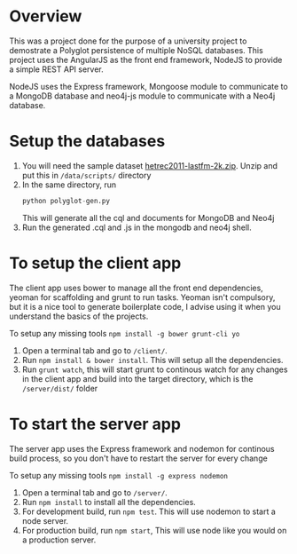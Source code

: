 # Overview

This was a project done for the purpose of a university project to demostrate a Polyglot persistence of multiple NoSQL databases.
This project uses the AngularJS as the front end framework, NodeJS to provide a simple REST API server.

NodeJS uses the Express framework, Mongoose module to communicate to a MongoDB database and neo4j-js module to communicate with a Neo4j database.

# Setup the databases

1. You will need the sample dataset [hetrec2011-lastfm-2k.zip](https://drive.google.com/file/d/0B_BMF8M6rnENTzN3S21vYWllMzQ/view?usp=sharing). Unzip and put this in `/data/scripts/` directory
2. In the same directory, run
	```python
	python polyglot-gen.py
	```
	This will generate all the cql and documents for MongoDB and Neo4j
3. Run the generated .cql and .js in the mongodb and neo4j shell.

# To setup the client app

The client app uses bower to manage all the front end dependencies, yeoman for scaffolding and grunt to run tasks. Yeoman isn't compulsory, but it is a nice tool to generate boilerplate code, I advise using it when you understand the basics of the projects.

To setup any missing tools `npm install -g bower grunt-cli yo`

1. Open a terminal tab and go to `/client/`.
2. Run `npm install & bower install`. This will setup all the dependencies.
3. Run `grunt watch`, this will start grunt to continous watch for any changes in the client app and build into the target directory, which is the `/server/dist/` folder

# To start the server app

The server app uses the Express framework and nodemon for continous build process, so you don't have to restart the server for every change

To setup any missing tools `npm install -g express nodemon`

1. Open a terminal tab and go to `/server/`.
2. Run `npm install` to install all the dependencies.
3. For development build, run `npm test`. This will use nodemon to start a node server.
4. For production build, run `npm start`, This will use node like you would on a production server.